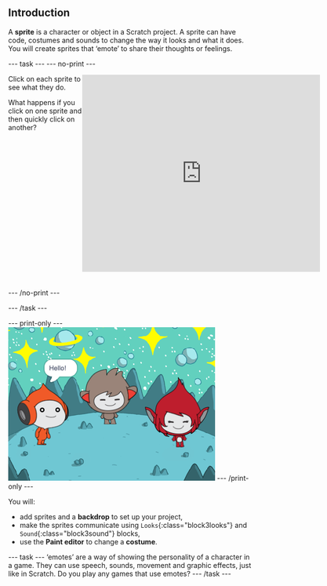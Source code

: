 ## Introduction

A **sprite** is a character or object in a Scratch project. A sprite can have code, costumes and sounds to change the way it looks and what it does. You will create sprites that ‘emote’ to share their thoughts or feelings. 

--- task ---
--- no-print ---
<div style="display: flex">
<div style="min-width: 30%">
Click on each sprite to see what they do. 

What happens if you click on one sprite and then quickly click on another?
</div>
<div class="scratch-preview">
  <iframe allowtransparency="true" width="485" height="402" src="https://scratch.mit.edu/projects/embed/485673032/?autostart=false" frameborder="0"></iframe>
</div>
</div>
<br clear="both"/>

--- /no-print ---

--- /task ---

--- print-only ---
![Complete project](images/showcase_static.png)
--- /print-only ---

You will:
+ add sprites and a **backdrop** to set up your project,
+ make the sprites communicate using `Looks`{:class="block3looks"} and `Sound`{:class="block3sound"} blocks,
+ use the **Paint editor** to change a **costume**.

--- task ---
‘emotes’ are a way of showing the personality of a character in a game. They can use speech, sounds, movement and graphic effects, just like in Scratch. Do you play any games that use emotes?
--- /task ---
